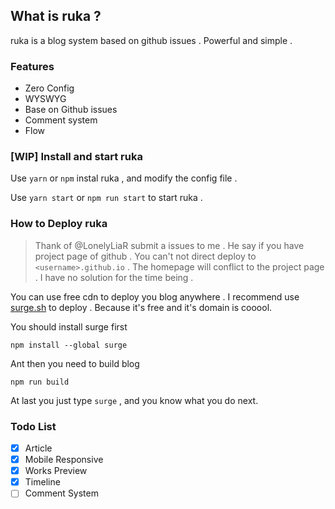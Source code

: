 ## What is ruka ?

ruka is a blog system based on github issues . Powerful and simple .

### Features

- Zero Config
- WYSWYG
- Base on Github issues
- Comment system
- Flow

### [WIP] Install and start ruka

Use `yarn` or `npm` instal ruka , and modify the config file .

Use `yarn start` or `npm run start` to start ruka .

### How to Deploy ruka

> Thank of @LonelyLiaR submit a issues to me . He say if you have project page of github . You can't not direct deploy to `<username>.github.io` . The homepage will conflict to the project page . I have no solution for the time being .

You can use free cdn to deploy you blog anywhere . I recommend use [surge.sh](https://surge.sh/) to deploy . Because it's free and it's domain is cooool.

You should install surge first 

``` shell
npm install --global surge
```

Ant then you need to build blog 

``` shell
npm run build
```

At last you just type `surge` , and you know what you do next.

### Todo List

- [X] Article
- [X] Mobile Responsive
- [X] Works Preview
- [X] Timeline
- [ ] Comment System
